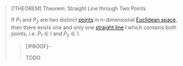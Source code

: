 >[!THEOREM] Theorem: Straight Line through Two Points
>
>If $P_1$ and $P_2$ are two distinct [points](../../Points%20and%20Vectors/Points%20in%20Geometry.md) in $n$-dimensional [Euclidean space](../../Euclidean%20Space/Euclidean%20Space.md), then there exists one and only one [straight line](Straight%20Line.md) $l$ which contains both points, i.e. $P_1 \in l$ and $P_2 \in l$.
>
>>[!PROOF]-
>>
>>TODO
>>
>
